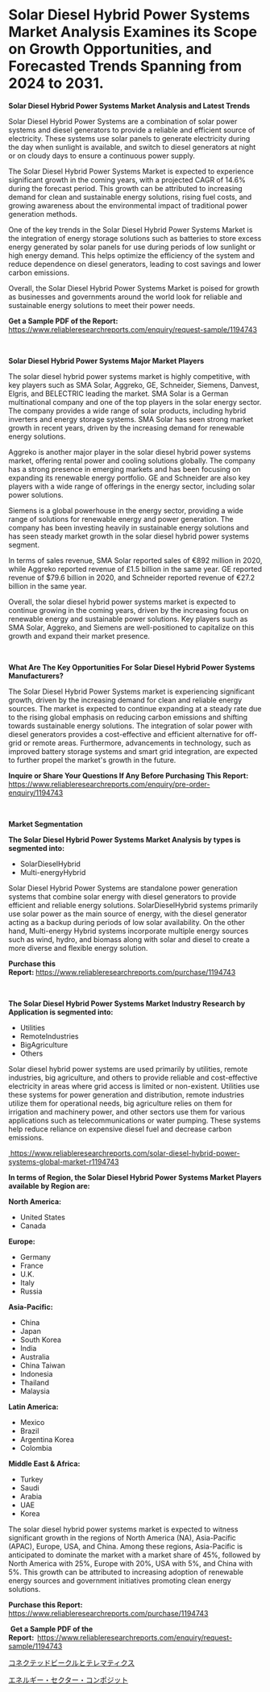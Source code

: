 <p><h1>Solar Diesel Hybrid Power Systems Market Analysis Examines its Scope on Growth Opportunities, and Forecasted Trends Spanning from 2024 to 2031.</h1></p><p><strong>Solar Diesel Hybrid Power Systems Market Analysis and Latest Trends</strong></p>
<p><p>Solar Diesel Hybrid Power Systems are a combination of solar power systems and diesel generators to provide a reliable and efficient source of electricity. These systems use solar panels to generate electricity during the day when sunlight is available, and switch to diesel generators at night or on cloudy days to ensure a continuous power supply.</p><p>The Solar Diesel Hybrid Power Systems Market is expected to experience significant growth in the coming years, with a projected CAGR of 14.6% during the forecast period. This growth can be attributed to increasing demand for clean and sustainable energy solutions, rising fuel costs, and growing awareness about the environmental impact of traditional power generation methods.</p><p>One of the key trends in the Solar Diesel Hybrid Power Systems Market is the integration of energy storage solutions such as batteries to store excess energy generated by solar panels for use during periods of low sunlight or high energy demand. This helps optimize the efficiency of the system and reduce dependence on diesel generators, leading to cost savings and lower carbon emissions.</p><p>Overall, the Solar Diesel Hybrid Power Systems Market is poised for growth as businesses and governments around the world look for reliable and sustainable energy solutions to meet their power needs.</p></p>
<p><strong>Get a Sample PDF of the Report:&nbsp;</strong> <a href="https://www.reliableresearchreports.com/enquiry/request-sample/1194743">https://www.reliableresearchreports.com/enquiry/request-sample/1194743</a></p>
<p>&nbsp;</p>
<p><strong>Solar Diesel Hybrid Power Systems Major Market Players</strong></p>
<p><p>The solar diesel hybrid power systems market is highly competitive, with key players such as SMA Solar, Aggreko, GE, Schneider, Siemens, Danvest, Elgris, and BELECTRIC leading the market. SMA Solar is a German multinational company and one of the top players in the solar energy sector. The company provides a wide range of solar products, including hybrid inverters and energy storage systems. SMA Solar has seen strong market growth in recent years, driven by the increasing demand for renewable energy solutions.</p><p>Aggreko is another major player in the solar diesel hybrid power systems market, offering rental power and cooling solutions globally. The company has a strong presence in emerging markets and has been focusing on expanding its renewable energy portfolio. GE and Schneider are also key players with a wide range of offerings in the energy sector, including solar power solutions.</p><p>Siemens is a global powerhouse in the energy sector, providing a wide range of solutions for renewable energy and power generation. The company has been investing heavily in sustainable energy solutions and has seen steady market growth in the solar diesel hybrid power systems segment.</p><p>In terms of sales revenue, SMA Solar reported sales of €892 million in 2020, while Aggreko reported revenue of £1.5 billion in the same year. GE reported revenue of $79.6 billion in 2020, and Schneider reported revenue of €27.2 billion in the same year.</p><p>Overall, the solar diesel hybrid power systems market is expected to continue growing in the coming years, driven by the increasing focus on renewable energy and sustainable power solutions. Key players such as SMA Solar, Aggreko, and Siemens are well-positioned to capitalize on this growth and expand their market presence.</p></p>
<p>&nbsp;</p>
<p><strong>What Are The Key Opportunities For Solar Diesel Hybrid Power Systems Manufacturers?</strong></p>
<p><p>The Solar Diesel Hybrid Power Systems market is experiencing significant growth, driven by the increasing demand for clean and reliable energy sources. The market is expected to continue expanding at a steady rate due to the rising global emphasis on reducing carbon emissions and shifting towards sustainable energy solutions. The integration of solar power with diesel generators provides a cost-effective and efficient alternative for off-grid or remote areas. Furthermore, advancements in technology, such as improved battery storage systems and smart grid integration, are expected to further propel the market's growth in the future.</p></p>
<p><strong>Inquire or Share Your Questions If Any Before Purchasing This Report:</strong> <a href="https://www.reliableresearchreports.com/enquiry/pre-order-enquiry/1194743">https://www.reliableresearchreports.com/enquiry/pre-order-enquiry/1194743</a></p>
<p>&nbsp;</p>
<p><strong>Market Segmentation</strong></p>
<p><strong>The Solar Diesel Hybrid Power Systems Market Analysis by types is segmented into:</strong></p>
<p><ul><li>SolarDieselHybrid</li><li>Multi-energyHybrid</li></ul></p>
<p><p>Solar Diesel Hybrid Power Systems are standalone power generation systems that combine solar energy with diesel generators to provide efficient and reliable energy solutions. SolarDieselHybrid systems primarily use solar power as the main source of energy, with the diesel generator acting as a backup during periods of low solar availability. On the other hand, Multi-energy Hybrid systems incorporate multiple energy sources such as wind, hydro, and biomass along with solar and diesel to create a more diverse and flexible energy solution.</p></p>
<p><strong>Purchase this Report:&nbsp;</strong><a href="https://www.reliableresearchreports.com/purchase/1194743">https://www.reliableresearchreports.com/purchase/1194743</a></p>
<p>&nbsp;</p>
<p><strong>The Solar Diesel Hybrid Power Systems Market Industry Research by Application is segmented into:</strong></p>
<p><ul><li>Utilities</li><li>RemoteIndustries</li><li>BigAgriculture</li><li>Others</li></ul></p>
<p><p>Solar diesel hybrid power systems are used primarily by utilities, remote industries, big agriculture, and others to provide reliable and cost-effective electricity in areas where grid access is limited or non-existent. Utilities use these systems for power generation and distribution, remote industries utilize them for operational needs, big agriculture relies on them for irrigation and machinery power, and other sectors use them for various applications such as telecommunications or water pumping. These systems help reduce reliance on expensive diesel fuel and decrease carbon emissions.</p></p>
<p><a href="https://www.reliableresearchreports.com/solar-diesel-hybrid-power-systems-global-market-r1194743">&nbsp;https://www.reliableresearchreports.com/solar-diesel-hybrid-power-systems-global-market-r1194743</a></p>
<p><strong>In terms of Region, the Solar Diesel Hybrid Power Systems Market Players available by Region are:</strong></p>
<p>
    <p> <strong> North America: </strong>
        <ul>
            <li>United States</li>
            <li>Canada</li>
        </ul>
        </p> 
    <p> <strong> Europe: </strong>
        <ul>
            <li>Germany</li>
            <li>France</li>
            <li>U.K.</li>
            <li>Italy</li>
            <li>Russia</li>
        </ul>
        </p> 
    <p> <strong> Asia-Pacific: </strong>
        <ul>
            <li>China</li>
            <li>Japan</li>
            <li>South Korea</li>
            <li>India</li>
            <li>Australia</li>
            <li>China Taiwan</li>
            <li>Indonesia</li>
            <li>Thailand</li>
            <li>Malaysia</li>
        </ul>
        </p> 
    <p> <strong> Latin America: </strong>
        <ul>
            <li>Mexico</li>
            <li>Brazil</li>
            <li>Argentina Korea</li>
            <li>Colombia</li>
        </ul>
        </p> 
    <p> <strong> Middle East & Africa: </strong>
        <ul>
            <li>Turkey</li>
            <li>Saudi</li>
            <li>Arabia</li>
            <li>UAE</li>
            <li>Korea</li>
        </ul>
    </p>
    </p>
<p><p>The solar diesel hybrid power systems market is expected to witness significant growth in the regions of North America (NA), Asia-Pacific (APAC), Europe, USA, and China. Among these regions, Asia-Pacific is anticipated to dominate the market with a market share of 45%, followed by North America with 25%, Europe with 20%, USA with 5%, and China with 5%. This growth can be attributed to increasing adoption of renewable energy sources and government initiatives promoting clean energy solutions.</p></p>
<p><strong>Purchase this Report: </strong><a href="https://www.reliableresearchreports.com/purchase/1194743">https://www.reliableresearchreports.com/purchase/1194743</a></p>
<p>&nbsp;<strong>Get a Sample PDF of the Report:&nbsp;&nbsp;</strong><a href="https://www.reliableresearchreports.com/enquiry/request-sample/1194743">https://www.reliableresearchreports.com/enquiry/request-sample/1194743</a></p>
<p><strong></strong></p>
<p><p><a href="https://github.com/lily-u-genius/Market-Research-Report-List-1/blob/main/541253891629.md">コネクテッドビークルとテレマティクス</a></p><p><a href="https://medium.com/@jarredmertz53/%E3%82%A8%E3%83%8D%E3%83%AB%E3%82%AE%E3%83%BC%E3%82%BB%E3%82%AF%E3%82%BF%E3%83%BC%E3%82%B3%E3%83%B3%E3%83%9D%E3%82%B8%E3%83%83%E3%83%88%E5%B8%82%E5%A0%B4-%E5%B8%82%E5%A0%B4%E3%82%B7%E3%82%A7%E3%82%A2-%E5%B8%82%E5%A0%B4%E5%8B%95%E5%90%91-%E5%B0%86%E6%9D%A5%E3%81%AE%E6%88%90%E9%95%B7%E3%82%92%E6%8E%A2%E3%82%8B-5bf62a17d1da">エネルギー・セクター・コンポジット</a></p></p>